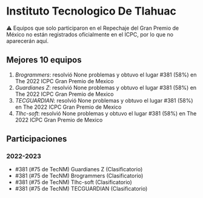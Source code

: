 # Instituto Tecnologico De Tlahuac

:warning: Equipos que solo participaron en el Repechaje del Gran Premio de México no están registrados oficialmente en el ICPC, por lo que no aparecerán aquí.

## Mejores 10 equipos

1. _Brogrammers_: resolvió None problemas y obtuvo el lugar #381 (58%) en The 2022 ICPC Gran Premio de Mexico
1. _Guardianes Z_: resolvió None problemas y obtuvo el lugar #381 (58%) en The 2022 ICPC Gran Premio de Mexico
1. _TECGUARDIAN_: resolvió None problemas y obtuvo el lugar #381 (58%) en The 2022 ICPC Gran Premio de Mexico
1. _Tlhc-soft_: resolvió None problemas y obtuvo el lugar #381 (58%) en The 2022 ICPC Gran Premio de Mexico

## Participaciones

### 2022-2023

- #381 (#75 de TecNM) Guardianes Z (Clasificatorio)
- #381 (#75 de TecNM) Brogrammers (Clasificatorio)
- #381 (#75 de TecNM) Tlhc-soft (Clasificatorio)
- #381 (#75 de TecNM) TECGUARDIAN (Clasificatorio)



